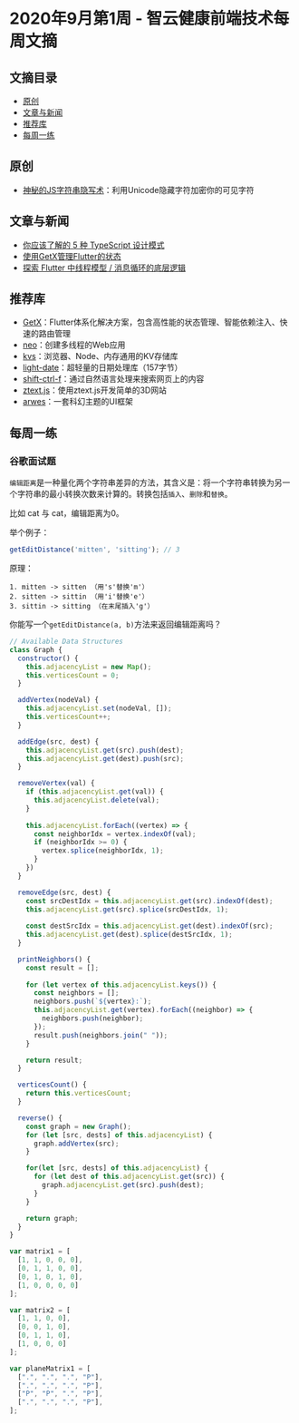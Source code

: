# 2020年9月第1周 - 智云健康前端技术每周文摘

## 文摘目录

* [原创](#原创)
* [文章与新闻](#文章与新闻)
* [推荐库](#推荐库)
* [每周一练](#每周一练)

## 原创

- [神秘的JS字符串隐写术](https://juejin.im/post/6867319399947681806)：利用Unicode隐藏字符加密你的可见字符

## 文章与新闻

- [你应该了解的 5 种 TypeScript 设计模式](https://www.infoq.cn/article/2VJ1tSD1dimElT3qg0Kv)
- [使用GetX管理Flutter的状态](https://medium.com/flutter-community/the-flutter-getx-ecosystem-state-management-881c7235511d)
- [探索 Flutter 中线程模型 / 消息循环的底层逻辑](https://www.infoq.cn/article/MJ6lmZSLbSZPZ5L7DqqG)

## 推荐库

- [GetX](https://pub.dev/packages/get)：Flutter体系化解决方案，包含高性能的状态管理、智能依赖注入、快速的路由管理
- [neo](https://github.com/neomjs/neo)：创建多线程的Web应用
- [kvs](https://github.com/azu/kvs)：浏览器、Node、内存通用的KV存储库
- [light-date](https://github.com/xxczaki/light-date)：超轻量的日期处理库（157字节）
- [shift-ctrl-f](https://github.com/model-zoo/shift-ctrl-f)：通过自然语言处理来搜索网页上的内容
- [ztext.js](https://bennettfeely.com/ztext/)：使用ztext.js开发简单的3D网站
- [arwes](https://github.com/arwes/arwes)：一套科幻主题的UI框架

## 每周一练

### 谷歌面试题

`编辑距离`是一种量化两个字符串差异的方法，其含义是：将一个字符串转换为另一个字符串的最小转换次数来计算的。转换包括`插入`、`删除`和`替换`。

比如 cat 与 cat，编辑距离为0。

举个例子：

```javascript
getEditDistance('mitten', 'sitting'); // 3
```

原理：

```text
1. mitten -> sitten （用's'替换'm'）
2. sitten -> sittin （用'i'替换'e'）
3. sittin -> sitting （在末尾插入'g'）
```

你能写一个`getEditDistance(a, b)`方法来返回编辑距离吗？

```javascript
// Available Data Structures
class Graph {
  constructor() {
    this.adjacencyList = new Map();
    this.verticesCount = 0;
  }

  addVertex(nodeVal) {
    this.adjacencyList.set(nodeVal, []);
    this.verticesCount++;
  }

  addEdge(src, dest) {
    this.adjacencyList.get(src).push(dest);
    this.adjacencyList.get(dest).push(src);
  }

  removeVertex(val) {
    if (this.adjacencyList.get(val)) {
      this.adjacencyList.delete(val);
    }
    
    this.adjacencyList.forEach((vertex) => {
      const neighborIdx = vertex.indexOf(val);
      if (neighborIdx >= 0) {
        vertex.splice(neighborIdx, 1);
      }
    })
  }

  removeEdge(src, dest) {
    const srcDestIdx = this.adjacencyList.get(src).indexOf(dest);
    this.adjacencyList.get(src).splice(srcDestIdx, 1);
  
    const destSrcIdx = this.adjacencyList.get(dest).indexOf(src);
    this.adjacencyList.get(dest).splice(destSrcIdx, 1);
  }

  printNeighbors() {
    const result = [];
    
    for (let vertex of this.adjacencyList.keys()) {
      const neighbors = [];
      neighbors.push(`${vertex}:`);
      this.adjacencyList.get(vertex).forEach((neighbor) => {
        neighbors.push(neighbor);
      });
      result.push(neighbors.join(" "));
    }

    return result;
  }

  verticesCount() {
    return this.verticesCount;
  }

  reverse() {
    const graph = new Graph();
    for (let [src, dests] of this.adjacencyList) {
      graph.addVertex(src);
    }

    for(let [src, dests] of this.adjacencyList) {
      for (let dest of this.adjacencyList.get(src)) {
        graph.adjacencyList.get(src).push(dest);
      }
    }

    return graph;
  }
}

var matrix1 = [
  [1, 1, 0, 0, 0],
  [0, 1, 1, 0, 0],
  [0, 1, 0, 1, 0],
  [1, 0, 0, 0, 0]
];

var matrix2 = [
  [1, 1, 0, 0],
  [0, 0, 1, 0],
  [0, 1, 1, 0],
  [1, 0, 0, 0]
];

var planeMatrix1 = [
  [".", ".", ".", "P"],
  [".", ".", ".", "P"],
  ["P", "P", ".", "P"],
  [".", ".", ".", "P"],
];
```




